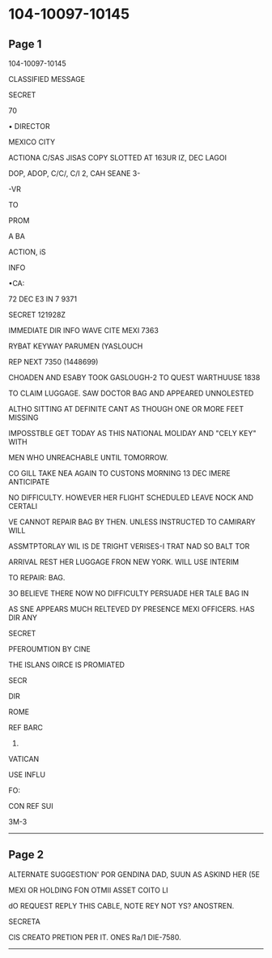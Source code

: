 # 104-10097-10145

## Page 1

104-10097-10145

CLASSIFIED MESSAGE

SECRET

70

• DIRECTOR

MEXICO CITY

ACTIONA C/SAS JISAS COPY SLOTTED AT 163UR IZ, DEC LAGOI

DOP, ADOP, C/C/, C/I 2, CAH SEANE 3-

-VR

TO

PROM

A BA

ACTION, iS

INFO

•CA:

72 DEC E3 IN 7 9371

SECRET 121928Z

IMMEDIATE DIR INFO WAVE CITE MEXI 7363

RYBAT KEYWAY PARUMEN (YASLOUCH

REP NEXT 7350 (1448699)

CHOADEN AND ESABY TOOK GASLOUGH-2 TO QUEST WARTHUUSE 1838

TO CLAIM LUGGAGE. SAW DOCTOR BAG AND APPEARED UNNOLESTED

ALTHO SITTING AT DEFINITE CANT AS THOUGH ONE OR MORE FEET MISSING

IMPOSSTBLE GET TODAY AS THIS NATIONAL MOLIDAY AND "CELY KEY" WITH

MEN WHO UNREACHABLE UNTIL TOMORROW.

CO GILL TAKE NEA AGAIN TO CUSTONS MORNING 13 DEC IMERE ANTICIPATE

NO DIFFICULTY. HOWEVER HER FLIGHT SCHEDULED LEAVE NOCK AND CERTALI

VE CANNOT REPAIR BAG BY THEN. UNLESS INSTRUCTED TO CAMIRARY WILL

ASSMTPTORLAY WIL IS DE TRIGHT VERISES-I TRAT NAD SO BALT TOR

ARRIVAL REST HER LUGGAGE FRON NEW YORK. WILL USE INTERIM

TO REPAIR: BAG.

3O BELIEVE THERE NOW NO DIFFICULTY PERSUADE HER TALE BAG IN

AS SNE APPEARS MUCH RELTEVED DY PRESENCE MEXI OFFICERS. HAS DIR ANY

SECRET

PFEROUMTION BY CINE

THE ISLANS OIRCE IS PROMIATED

SECR

DIR

ROME

REF BARC

1.

VATICAN

USE INFLU

FO:

CON REF SUI

3M-3

---

## Page 2

ALTERNATE SUGGESTION' POR GENDINA DAD, SUUN AS ASKIND HER (5E

MEXI OR HOLDING FON OTMII ASSET COITO LI

dO REQUEST REPLY THIS CABLE, NOTE REY NOT YS? ANOSTREN.

SECRETA

CIS CREATO PRETION PER IT. ONES Ra/1 DIE-7580.

---

